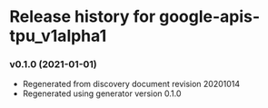 # Release history for google-apis-tpu_v1alpha1

### v0.1.0 (2021-01-01)

* Regenerated from discovery document revision 20201014
* Regenerated using generator version 0.1.0

